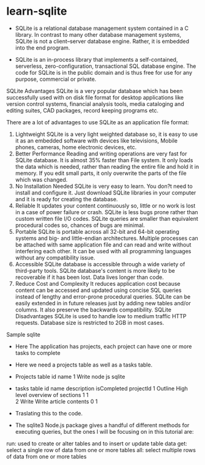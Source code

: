 # learn-sqlite

- SQLite is a relational database management system contained in a C library. In contrast to many other database management systems, SQLite is not a client–server database engine. Rather, it is embedded into the end program.

- SQLite is an in-process library that implements a self-contained, serverless, zero-configuration, transactional SQL database engine. The code for SQLite is in the public domain and is thus free for use for any purpose, commercial or private.

SQLite Advantages
SQLite is a very popular database which has been successfully used with on disk file format for desktop applications like version control systems, financial analysis tools, media cataloging and editing suites, CAD packages, record keeping programs etc.

There are a lot of advantages to use SQLite as an application file format:

1. Lightweight
   SQLite is a very light weighted database so, it is easy to use it as an embedded software with devices like televisions, Mobile phones, cameras, home electronic devices, etc.
2. Better Performance
   Reading and writing operations are very fast for SQLite database. It is almost 35% faster than File system.
   It only loads the data which is needed, rather than reading the entire file and hold it in memory.
   If you edit small parts, it only overwrite the parts of the file which was changed.
3. No Installation Needed
   SQLite is very easy to learn. You don?t need to install and configure it. Just download SQLite libraries in your computer and it is ready for creating the database.
4. Reliable
   It updates your content continuously so, little or no work is lost in a case of power failure or crash.
   SQLite is less bugs prone rather than custom written file I/O codes.
   SQLite queries are smaller than equivalent procedural codes so, chances of bugs are minimal.
5. Portable
   SQLite is portable across all 32-bit and 64-bit operating systems and big- and little-endian architectures.
   Multiple processes can be attached with same application file and can read and write without interfering each other.
   It can be used with all programming languages without any compatibility issue.
6. Accessible
   SQLite database is accessible through a wide variety of third-party tools.
   SQLite database's content is more likely to be recoverable if it has been lost. Data lives longer than code.
7. Reduce Cost and Complexity
   It reduces application cost because content can be accessed and updated using concise SQL queries instead of lengthy and error-prone procedural queries.
   SQLite can be easily extended in in future releases just by adding new tables and/or columns. It also preserve the backwards compatibility.
   SQLite Disadvantages
   SQLite is used to handle low to medium traffic HTTP requests.
   Database size is restricted to 2GB in most cases.

Sample sqlite

- Here The application has projects, each project can have one or more tasks to complete
- Here we need a projects table as well as a tasks table.
- Projects table
  id name
  1 Write node js sqlite

- tasks table
  id name description isCompleted projectId
  1 Outline High level overview of sections 1 1  
  2 Write Write article contents 0 1

- Traslating this to the code.
- The sqlite3 Node.js package gives a handful of different methods for executing queries, but the ones I will be focusing on in this tutorial are:

run: used to create or alter tables and to insert or update table data
get: select a single row of data from one or more tables
all: select multiple rows of data from one or more tables
